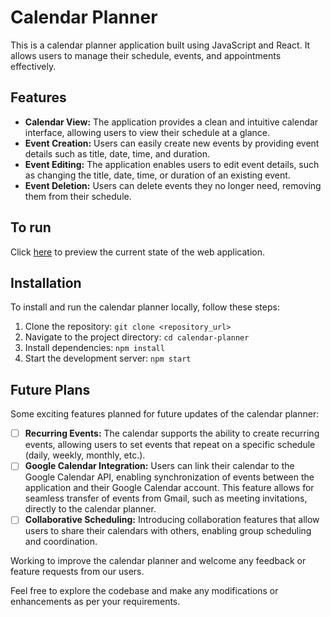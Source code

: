 # Calendar Planner

This is a calendar planner application built using JavaScript and React. It allows users to manage their schedule, events, and appointments effectively.

## Features

- **Calendar View:** The application provides a clean and intuitive calendar interface, allowing users to view their schedule at a glance.
- **Event Creation:** Users can easily create new events by providing event details such as title, date, time, and duration.
- **Event Editing:** The application enables users to edit event details, such as changing the title, date, time, or duration of an existing event.
- **Event Deletion:** Users can delete events they no longer need, removing them from their schedule.

## To run
Click [here](https://stackblitz.com/github/Telomelonia/Calendar_planner) to preview the current state of the web application.

## Installation

To install and run the calendar planner locally, follow these steps:

1. Clone the repository: `git clone <repository_url>`
2. Navigate to the project directory: `cd calendar-planner`
3. Install dependencies: `npm install`
4. Start the development server: `npm start`

## Future Plans

Some exciting features planned for future updates of the calendar planner:

- [ ] **Recurring Events:** The calendar supports the ability to create recurring events, allowing users to set events that repeat on a specific schedule (daily, weekly, monthly, etc.).
- [ ] **Google Calendar Integration:** Users can link their calendar to the Google Calendar API, enabling synchronization of events between the application and their Google Calendar account. This feature allows for seamless transfer of events from Gmail, such as meeting invitations, directly to the calendar planner.
- [ ] **Collaborative Scheduling:** Introducing collaboration features that allow users to share their calendars with others, enabling group scheduling and coordination.

Working to improve the calendar planner and welcome any feedback or feature requests from our users.

Feel free to explore the codebase and make any modifications or enhancements as per your requirements.
